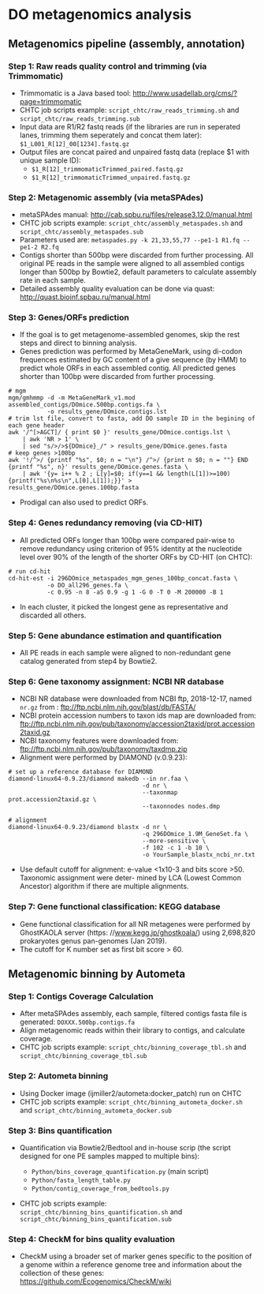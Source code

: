 # DO metagenomics analysis

## **Metagenomics pipeline (assembly, annotation)**

### **Step 1: Raw reads quality control and trimming (via Trimmomatic)**
- Trimmomatic is a Java based tool: http://www.usadellab.org/cms/?page=trimmomatic
- CHTC job scripts example: `script_chtc/raw_reads_trimming.sh` and `script_chtc/raw_reads_trimming.sub`
- Input data are R1/R2 fastq reads (if the libraries are run in seperated lanes, trimming them seperately and concat them later): `$1_L001_R[12]_00[1234].fastq.gz`
- Output files are concat paired and unpaired fastq data (replace $1 with unique sample ID):
    * `$1_R[12]_trimmomaticTrimmed_paired.fastq.gz`
    * `$1_R[12]_trimmomaticTrimmed_unpaired.fastq.gz`

### **Step 2: Metagenomic assembly (via metaSPAdes)**
- metaSPAdes manual: http://cab.spbu.ru/files/release3.12.0/manual.html
- CHTC job scripts example: `script_chtc/assembly_metaspades.sh` and `script_chtc/assembly_metaspades.sub`
- Parameters used are: `metaspades.py -k 21,33,55,77 --pe1-1 R1.fq --pe1-2 R2.fq`
- Contigs shorter than 500bp were discarded from further processing. All original PE reads in the sample were aligned to all assembled contigs longer than 500bp by Bowtie2, default parameters to calculate assembly rate in each sample.
- Detailed assembly quality evaluation can be done via quast: http://quast.bioinf.spbau.ru/manual.html

### **Step 3: Genes/ORFs prediction**
- If the goal is to get metagenome-assembled genomes, skip the rest steps and direct to binning analysis.
- Genes prediction was performed by MetaGeneMark, using di-codon frequences estimated by GC content of a give sequence (by HMM) to predict whole ORFs in each assembled contig. All predicted genes shorter than 100bp were discarded from further processing.
```
# mgm
mgm/gmhmmp -d -m MetaGeneMark_v1.mod assembled_contigs/DOmice.500bp.contigs.fa \
           -o results_gene/DOmice.contigs.lst
# trim lst file, convert to fasta, add DO sample ID in the begining of each gene header
awk '/^[>AGCT]/ { print $0 }' results_gene/DOmice.contigs.lst \
    | awk 'NR > 1' \
    | sed "s/>/>${DOmice}_/" > results_gene/DOmice.genes.fasta
# keep genes >100bp
awk '!/^>/ {printf "%s", $0; n = "\n"} /^>/ {print n $0; n = ""} END {printf "%s", n}' results_gene/DOmice.genes.fasta \
    | awk '{y= i++ % 2 ; L[y]=$0; if(y==1 && length(L[1])>=100) {printf("%s\n%s\n",L[0],L[1]);}}' > results_gene/DOmice.genes.100bp.fasta

```
- Prodigal can also used to predict ORFs.

### **Step 4: Genes redundancy removing (via CD-HIT)**
- All predicted ORFs longer than 100bp were compared pair-wise to remove redundancy using criterion of 95% identity at the nucleotide level over 90% of the length of the shorter ORFs by CD-HIT (on CHTC):
```
# run cd-hit
cd-hit-est -i 296DOmice_metaspades_mgm_genes_100bp_concat.fasta \
           -o DO_all296_genes.fa \
           -c 0.95 -n 8 -aS 0.9 -g 1 -G 0 -T 0 -M 200000 -B 1
```
- In each cluster, it picked the longest gene as representative and discarded all others.

### **Step 5: Gene abundance estimation and quantification**
- All PE reads in each sample were aligned to non-redundant gene catalog generated from step4 by Bowtie2.

### **Step 6: Gene taxonomy assignment: NCBI NR database**
- NCBI NR database were downloaded from NCBI ftp, 2018-12-17, named `nr.gz` from : ftp://ftp.ncbi.nlm.nih.gov/blast/db/FASTA/
- NCBI protein accession numbers to taxon ids map are downloaded from: ftp://ftp.ncbi.nlm.nih.gov/pub/taxonomy/accession2taxid/prot.accession2taxid.gz
- NCBI taxonomy features were downloaded from: ftp://ftp.ncbi.nlm.nih.gov/pub/taxonomy/taxdmp.zip
- Alignment were performed by DIAMOND (v.0.9.23):
```
# set up a reference database for DIAMOND
diamond-linux64-0.9.23/diamond makedb --in nr.faa \
                                      -d nr \ 
                                      --taxonmap prot.accession2taxid.gz \
                                      --taxonnodes nodes.dmp

# alignment
diamond-linux64-0.9.23/diamond blastx -d nr \
                                      -q 296DOmice_1.9M_GeneSet.fa \
                                      --more-sensitive \
                                      -f 102 -c 1 -b 10 \
                                      -o YourSample_blastx_ncbi_nr.txt
```
- Use default cutoff for alignment: e-value <1x10-3 and bits score >50. Taxonomic assignment were deter- mined by LCA (Lowest Common Ancestor) algorithm if there are multiple alignments. 

### **Step 7: Gene functional classification: KEGG database**
- Gene functional classification for all NR metagenes were performed by GhostKAOLA server (https: //www.kegg.jp/ghostkoala/) using 2,698,820 prokaryotes genus pan-genomes (Jan 2019).
- The cutoff for K number set as first bit score > 60.


## **Metagenomic binning by Autometa**

### **Step 1: Contigs Coverage Calculation**
- After metaSPAdes assembly, each sample, filtered contigs fasta file is generated: `DOXXX.500bp.contigs.fa`
- Align metagenomic reads within their library to contigs, and calculate coverage.
- CHTC job scripts example: `script_chtc/binning_coverage_tbl.sh` and `script_chtc/binning_coverage_tbl.sub`

### **Step 2: Autometa binning**
- Using Docker image (ijmiller2/autometa:docker_patch) run on CHTC
- CHTC job scripts example: `script_chtc/binning_autometa_docker.sh` and `script_chtc/binning_autometa_docker.sub`

### **Step 3: Bins quantification**
- Quantification via Bowtie2/Bedtool and in-house scrip (the script designed for one PE samples mapped to multiple bins):
    * `Python/bins_coverage_quantification.py` (main script)
    * `Python/fasta_length_table.py`
    * `Python/contig_coverage_from_bedtools.py`

- CHTC job scripts example: `script_chtc/binning_bins_quantification.sh` and `script_chtc/binning_bins_quantification.sub`

### **Step 4: CheckM for bins quality evaluation**
- CheckM using a broader set of marker genes specific to the position of a genome within a reference genome tree and information about the collection of these genes: https://github.com/Ecogenomics/CheckM/wiki


